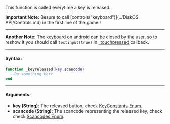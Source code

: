 This function is called everytime a key is released.

**Important Note:** Besure to call [controls("keyboard")](../DiskOS API/Controls.md) in the first line of the game !

---

**Another Note:** The keyboard on android can be closed by the user, so to reshow it you should call `textinput(true)` in [_touchpressed](./_touchpressed.md) callback.

---

#### Syntax:
```lua
function _keyreleased(key,scancode)
  --Do something here
end
```

---

#### Arguments:

* **key (String)**: The released button, check [KeyConstants Enum](../Enums/KeyConstants.md).
* **scancode (String)**: The scancode representing the released key, check check [Scancodes Enum](../Enums/Scancodes.md).